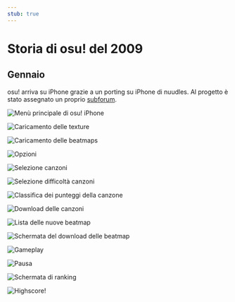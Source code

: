 ```yaml
---
stub: true
---
```


# Storia di osu! del 2009

## Gennaio

osu! arriva su iPhone grazie a un porting su iPhone di nuudles. Al progetto è stato assegnato un proprio [subforum](https://osu.ppy.sh/community/forums/47).

![](img/2009-01_01.jpg "Menù principale di osu! iPhone")

![](img/2009-01_02.jpg "Caricamento delle texture")

![](img/2009-01_03.jpg "Caricamento delle beatmaps")

![](img/2009-01_04.jpg "Opzioni")

![](img/2009-01_05.jpg "Selezione canzoni")

![](img/2009-01_06.jpg "Selezione difficoltà canzoni")

![](img/2009-01_07.jpg "Classifica dei punteggi della canzone")

![](img/2009-01_08.jpg "Download delle canzoni")

![](img/2009-01_09.jpg "Lista delle nuove beatmap")

![](img/2009-01_10.jpg "Schermata del download delle beatmap")

![](img/2009-01_11.jpg "Gameplay")

![](img/2009-01_12.jpg "Pausa")

![](img/2009-01_13.jpg "Schermata di ranking")

![](img/2009-01_14.jpg "Highscore!")

